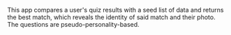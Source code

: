 This app compares a user's quiz results with a seed list of data and returns the best match, which reveals the identity of said match and their photo.  The questions are pseudo-personality-based. 
